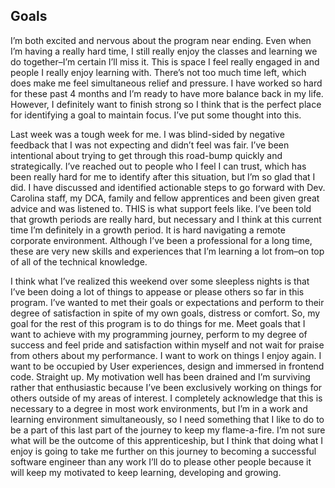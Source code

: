 ## Goals
I’m both excited and nervous about the program near ending. Even when I’m having a really hard time, I still really enjoy the classes and learning we do together–I’m certain I’ll miss it. This is space I feel really engaged in and people I really enjoy learning with. There’s not too much time left, which does make me feel simultaneous relief and pressure. I have worked so hard for these past 4 months and I’m ready to have more balance back in my life. However, I definitely want to finish strong so I think that is the perfect place for identifying a goal to maintain focus. I’ve put some thought into this. 

Last week was a tough week for me. I was blind-sided by negative feedback that I was not expecting and didn’t feel was fair. I’ve been intentional about trying to get through this road-bump quickly and strategically. I’ve reached out to people who I feel I can trust, which has been really hard for me to identify after this situation, but I’m so glad that I did. I have discussed and identified actionable steps to go forward with Dev. Carolina staff, my DCA, family and fellow apprentices and been given great advice and was listened to. THIS is what support feels like. I’ve been told that growth periods are really hard, but necessary and I think at this current time I’m definitely in a growth period. It is hard navigating a remote corporate environment. Although I’ve been a professional for a long time, these are very new skills and experiences that I’m learning a lot from–on top of all of the technical knowledge.

I think what I’ve realized this weekend over some sleepless nights is that I’ve been doing a lot of things to appease or please others so far in this program. I’ve wanted to met their goals or expectations and perform to their degree of satisfaction in spite of my own goals, distress or comfort. So, my goal for the rest of this program is to do things for me. Meet goals that I want to achieve with my programming journey, perform to my degree of success and feel pride and satisfaction within myself and not wait for praise from others about my performance. I want to work on things I enjoy again. I want to be occupied by User experiences, design and immersed in frontend code. Straight up. My motivation well has been drained and I’m surviving rather that enthusiastic because I’ve been exclusively working on things for others outside of my areas of interest. I completely acknowledge that this is necessary to a degree in most work environments, but I’m in a work and learning environment simultaneously, so I need something that I like to do to be a part of this last part of the journey to keep my flame-a-fire. I’m not sure what will be the outcome of this apprenticeship, but I think that doing what I enjoy is going to take me further on this journey to becoming a successful software engineer than any work I’ll do to please other people because it will keep my motivated to keep learning, developing and growing.

